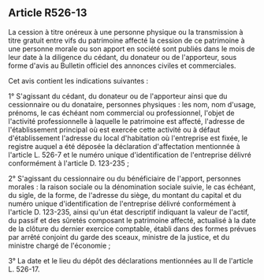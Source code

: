 Article R526-13
----
La cession à titre onéreux à une personne physique ou la transmission à titre
gratuit entre vifs du patrimoine affecté la cession de ce patrimoine à une
personne morale ou son apport en société sont publiés dans le mois de leur date
à la diligence du cédant, du donateur ou de l'apporteur, sous forme d'avis au
Bulletin officiel des annonces civiles et commerciales.

Cet avis contient les indications suivantes :

1° S'agissant du cédant, du donateur ou de l'apporteur ainsi que du cessionnaire
ou du donataire, personnes physiques : les nom, nom d'usage, prénoms, le cas
échéant nom commercial ou professionnel, l'objet de l'activité professionnelle à
laquelle le patrimoine est affecté, l'adresse de l'établissement principal où
est exercée cette activité ou à défaut d'établissement l'adresse du local
d'habitation où l'entreprise est fixée, le registre auquel a été déposée la
déclaration d'affectation mentionnée à l'article L. 526-7 et le numéro unique
d'identification de l'entreprise délivré conformément à l'article D. 123-235 ;

2° S'agissant du cessionnaire ou du bénéficiaire de l'apport, personnes morales
: la raison sociale ou la dénomination sociale suivie, le cas échéant, du sigle,
de la forme, de l'adresse du siège, du montant du capital et du numéro unique
d'identification de l'entreprise délivré conformément à l'article D. 123-235,
ainsi qu'un état descriptif indiquant la valeur de l'actif, du passif et des
sûretés composant le patrimoine affecté, actualisé à la date de la clôture du
dernier exercice comptable, établi dans des formes prévues par arrêté conjoint
du garde des sceaux, ministre de la justice, et du ministre chargé de l'économie
;

3° La date et le lieu du dépôt des déclarations mentionnées au II de l'article
L. 526-17.
